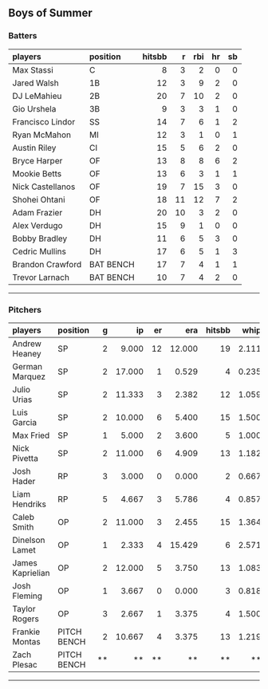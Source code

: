## Boys of Summer

### Batters

 
|players          |position  | hitsbb|  r| rbi| hr| sb| 
|:----------------|:---------|------:|--:|---:|--:|--:| 
|Max Stassi       |C         |      8|  3|   2|  0|  0| 
|Jared Walsh      |1B        |     12|  3|   9|  2|  0| 
|DJ LeMahieu      |2B        |     20|  7|  10|  2|  0| 
|Gio Urshela      |3B        |      9|  3|   3|  1|  0| 
|Francisco Lindor |SS        |     14|  7|   6|  1|  2| 
|Ryan McMahon     |MI        |     12|  3|   1|  0|  1| 
|Austin Riley     |CI        |     15|  5|   6|  2|  0| 
|Bryce Harper     |OF        |     13|  8|   8|  6|  2| 
|Mookie Betts     |OF        |     13|  6|   3|  1|  1| 
|Nick Castellanos |OF        |     19|  7|  15|  3|  0| 
|Shohei Ohtani    |OF        |     18| 11|  12|  7|  2| 
|Adam Frazier     |DH        |     20| 10|   3|  2|  0| 
|Alex Verdugo     |DH        |     15|  9|   1|  0|  0| 
|Bobby Bradley    |DH        |     11|  6|   5|  3|  0| 
|Cedric Mullins   |DH        |     17|  6|   5|  1|  3| 
|Brandon Crawford |BAT BENCH |     17|  7|   4|  1|  1| 
|Trevor Larnach   |BAT BENCH |     10|  7|   4|  2|  0| 

* * *

### Pitchers

 
|players          |position    |  g|     ip| er|    era| hitsbb|  whip| so|  w| sv| 
|:----------------|:-----------|--:|------:|--:|------:|------:|-----:|--:|--:|--:| 
|Andrew Heaney    |SP          |  2|  9.000| 12| 12.000|     19| 2.111| 14|  0|  0| 
|German Marquez   |SP          |  2| 17.000|  1|  0.529|      4| 0.235| 12|  2|  0| 
|Julio Urias      |SP          |  2| 11.333|  3|  2.382|     12| 1.059| 15|  1|  0| 
|Luis Garcia      |SP          |  2| 10.000|  6|  5.400|     15| 1.500| 10|  1|  0| 
|Max Fried        |SP          |  1|  5.000|  2|  3.600|      5| 1.000|  7|  1|  0| 
|Nick Pivetta     |SP          |  2| 11.000|  6|  4.909|     13| 1.182| 13|  0|  0| 
|Josh Hader       |RP          |  3|  3.000|  0|  0.000|      2| 0.667|  5|  0|  2| 
|Liam Hendriks    |RP          |  5|  4.667|  3|  5.786|      4| 0.857|  5|  0|  3| 
|Caleb Smith      |OP          |  2| 11.000|  3|  2.455|     15| 1.364| 14|  0|  0| 
|Dinelson Lamet   |OP          |  1|  2.333|  4| 15.429|      6| 2.571|  1|  0|  0| 
|James Kaprielian |OP          |  2| 12.000|  5|  3.750|     13| 1.083| 10|  0|  0| 
|Josh Fleming     |OP          |  1|  3.667|  0|  0.000|      3| 0.818|  2|  0|  0| 
|Taylor Rogers    |OP          |  3|  2.667|  1|  3.375|      4| 1.500|  2|  0|  0| 
|Frankie Montas   |PITCH BENCH |  2| 10.667|  4|  3.375|     13| 1.219|  8|  0|  0| 
|Zach Plesac      |PITCH BENCH | **|     **| **|     **|     **|    **| **| **| **| 


* * *


